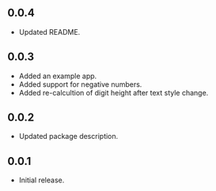 ## 0.0.4

* Updated README.

## 0.0.3

* Added an example app.
* Added support for negative numbers.
* Added re-calcultion of digit height after text style change.

## 0.0.2

* Updated package description.

## 0.0.1

* Initial release.
